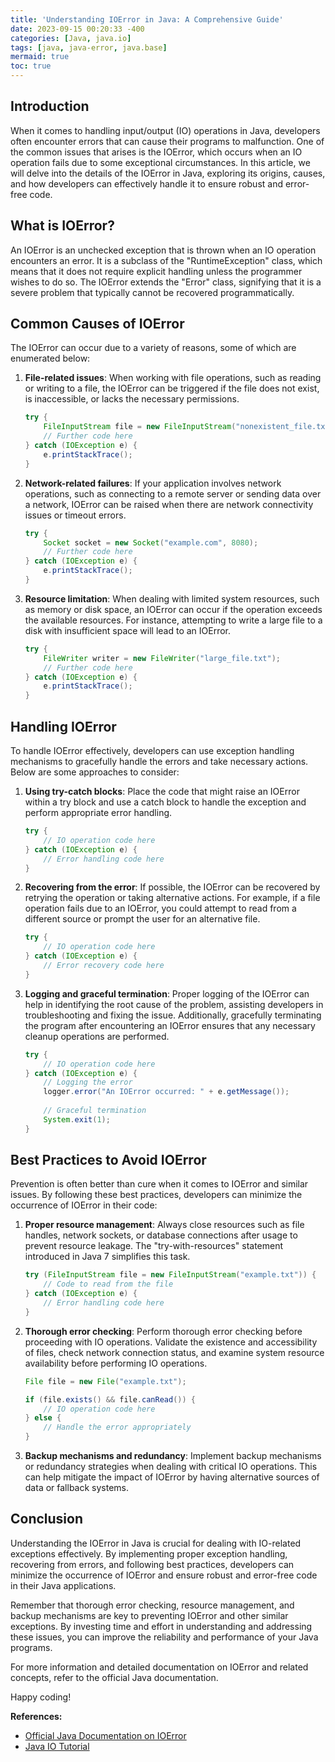 ```yaml
---
title: 'Understanding IOError in Java: A Comprehensive Guide'
date: 2023-09-15 00:20:33 -400
categories: [Java, java.io]
tags: [java, java-error, java.base]
mermaid: true
toc: true
---
```


## Introduction

When it comes to handling input/output (IO) operations in Java, developers often encounter errors that can cause their programs to malfunction. One of the common issues that arises is the IOError, which occurs when an IO operation fails due to some exceptional circumstances. In this article, we will delve into the details of the IOError in Java, exploring its origins, causes, and how developers can effectively handle it to ensure robust and error-free code.

## What is IOError?

An IOError is an unchecked exception that is thrown when an IO operation encounters an error. It is a subclass of the "RuntimeException" class, which means that it does not require explicit handling unless the programmer wishes to do so. The IOError extends the "Error" class, signifying that it is a severe problem that typically cannot be recovered programmatically.

## Common Causes of IOError

The IOError can occur due to a variety of reasons, some of which are enumerated below:

1. **File-related issues**: When working with file operations, such as reading or writing to a file, the IOError can be triggered if the file does not exist, is inaccessible, or lacks the necessary permissions.

   ```java
   try {
       FileInputStream file = new FileInputStream("nonexistent_file.txt");
       // Further code here
   } catch (IOException e) {
       e.printStackTrace();
   }
   ```

2. **Network-related failures**: If your application involves network operations, such as connecting to a remote server or sending data over a network, IOError can be raised when there are network connectivity issues or timeout errors.

   ```java
   try {
       Socket socket = new Socket("example.com", 8080);
       // Further code here
   } catch (IOException e) {
       e.printStackTrace();
   }
   ```

3. **Resource limitation**: When dealing with limited system resources, such as memory or disk space, an IOError can occur if the operation exceeds the available resources. For instance, attempting to write a large file to a disk with insufficient space will lead to an IOError.

   ```java
   try {
       FileWriter writer = new FileWriter("large_file.txt");
       // Further code here
   } catch (IOException e) {
       e.printStackTrace();
   }
   ```

## Handling IOError

To handle IOError effectively, developers can use exception handling mechanisms to gracefully handle the errors and take necessary actions. Below are some approaches to consider:

1. **Using try-catch blocks**: Place the code that might raise an IOError within a try block and use a catch block to handle the exception and perform appropriate error handling.

   ```java
   try {
       // IO operation code here
   } catch (IOException e) {
       // Error handling code here
   }
   ```

2. **Recovering from the error**: If possible, the IOError can be recovered by retrying the operation or taking alternative actions. For example, if a file operation fails due to an IOError, you could attempt to read from a different source or prompt the user for an alternative file.

   ```java
   try {
       // IO operation code here
   } catch (IOException e) {
       // Error recovery code here
   }
   ```

3. **Logging and graceful termination**: Proper logging of the IOError can help in identifying the root cause of the problem, assisting developers in troubleshooting and fixing the issue. Additionally, gracefully terminating the program after encountering an IOError ensures that any necessary cleanup operations are performed.

   ```java
   try {
       // IO operation code here
   } catch (IOException e) {
       // Logging the error
       logger.error("An IOError occurred: " + e.getMessage());
       
       // Graceful termination
       System.exit(1);
   }
   ```

## Best Practices to Avoid IOError

Prevention is often better than cure when it comes to IOError and similar issues. By following these best practices, developers can minimize the occurrence of IOError in their code:

1. **Proper resource management**: Always close resources such as file handles, network sockets, or database connections after usage to prevent resource leakage. The "try-with-resources" statement introduced in Java 7 simplifies this task.

   ```java
   try (FileInputStream file = new FileInputStream("example.txt")) {
       // Code to read from the file
   } catch (IOException e) {
       // Error handling code here
   }
   ```

2. **Thorough error checking**: Perform thorough error checking before proceeding with IO operations. Validate the existence and accessibility of files, check network connection status, and examine system resource availability before performing IO operations.

   ```java
   File file = new File("example.txt");
   
   if (file.exists() && file.canRead()) {
       // IO operation code here
   } else {
       // Handle the error appropriately
   }
   ```

3. **Backup mechanisms and redundancy**: Implement backup mechanisms or redundancy strategies when dealing with critical IO operations. This can help mitigate the impact of IOError by having alternative sources of data or fallback systems.

## Conclusion

Understanding the IOError in Java is crucial for dealing with IO-related exceptions effectively. By implementing proper exception handling, recovering from errors, and following best practices, developers can minimize the occurrence of IOError and ensure robust and error-free code in their Java applications.

Remember that thorough error checking, resource management, and backup mechanisms are key to preventing IOError and other similar exceptions. By investing time and effort in understanding and addressing these issues, you can improve the reliability and performance of your Java programs.

For more information and detailed documentation on IOError and related concepts, refer to the official Java documentation.

Happy coding!

**References:**
- [Official Java Documentation on IOError](https://docs.oracle.com/en/java/javase/11/docs/api/java.base/java/io/IOError.html)
- [Java IO Tutorial](https://docs.oracle.com/javase/tutorial/essential/io/index.html)
